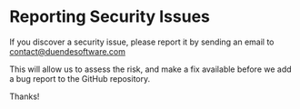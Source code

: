 # Reporting Security Issues

If you discover a security issue, please report it by sending an email to contact@duendesoftware.com

This will allow us to assess the risk, and make a fix available before we add a bug report to the GitHub repository.

Thanks!
